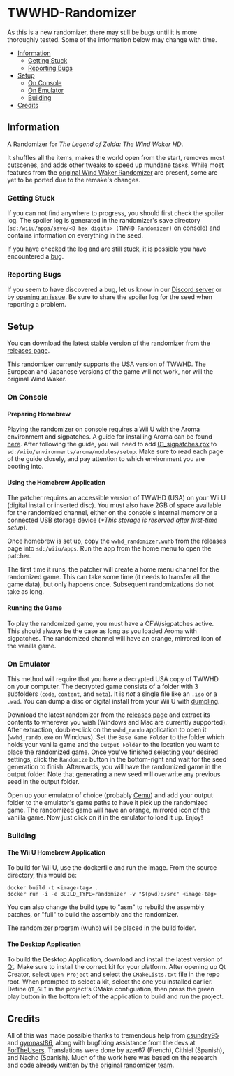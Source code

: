# TWWHD-Randomizer
As this is a new randomizer, there may still be bugs until it is more thoroughly tested. Some of the information below may change with time.

* [Information](#Information)
  * [Getting Stuck](#Getting-Stuck)
  * [Reporting Bugs](#Reporting-Bugs)
* [Setup](#Setup)
  * [On Console](#On-Console)
  * [On Emulator](#On-Emulator)
  * [Building](#Building)
* [Credits](#Credits)

## Information
A Randomizer for *The Legend of Zelda: The Wind Waker HD*.

It shuffles all the items, makes the world open from the start, removes most cutscenes, and adds other tweaks to speed up mundane tasks. While most features from the [original Wind Waker Randomizer](https://github.com/LagoLunatic/wwrando) are present, some are yet to be ported due to the remake's changes.

### Getting Stuck
If you can not find anywhere to progress, you should first check the spoiler log. The spoiler log is generated in the randomizer's save directory (`sd:/wiiu/apps/save/<8 hex digits> (TWWHD Randomizer)` on console) and contains information on everything in the seed.

If you have checked the log and are still stuck, it is possible you have encountered a [bug](#Reporting-Bugs).

### Reporting Bugs
If you seem to have discovered a bug, let us know in our [Discord server](https://discord.gg/wPvdQ2Krrm) or by [opening an issue](https://github.com/SuperDude88/TWWHD-Randomizer/issues). Be sure to share the spoiler log for the seed when reporting a problem.

## Setup
You can download the latest stable version of the randomizer from the [releases page](https://github.com/SuperDude88/TWWHD-Randomizer/releases). 

This randomizer currently supports the USA version of TWWHD. The European and Japanese versions of the game will not work, nor will the original Wind Waker.

### On Console
#### Preparing Homebrew
Playing the randomizer on console requires a Wii U with the Aroma environment and sigpatches. A guide for installing Aroma can be found [here](https://wiiu.hacks.guide). After following the guide, you will need to add [01_sigpatches.rpx](https://github.com/marco-calautti/SigpatchesModuleWiiU/releases) to `sd:/wiiu/environments/aroma/modules/setup`. Make sure to read each page of the guide closely, and pay attention to which environment you are booting into.

#### Using the Homebrew Application
The patcher requires an accessible version of TWWHD (USA) on your Wii U (digital install or inserted disc). You must also have 2GB of space available for the randomized channel, either on the console's internal memory or a connected USB storage device (*\*This storage is reserved after first-time setup*).

Once homebrew is set up, copy the `wwhd_randomizer.wuhb` from the releases page into `sd:/wiiu/apps`. Run the app from the home menu to open the patcher.

The first time it runs, the patcher will create a home menu channel for the randomized game. This can take some time (it needs to transfer all the game data), but only happens once. Subsequent randomizations do not take as long.

#### Running the Game
To play the randomized game, you must have a CFW/sigpatches active. This should always be the case as long as you loaded Aroma with sigpatches. The randomized channel will have an orange, mirrored icon of the vanilla game.

### On Emulator
This method will require that you have a decrypted USA copy of TWWHD on your computer. The decrypted game consists of a folder with 3 subfolders (`code`, `content`, and `meta`). It is *not* a single file like an `.iso` or a `.wad`. You can dump a disc or digital install from your Wii U with [dumpling](https://cemu.cfw.guide/using-dumpling.html).

Download the latest randomizer from the [releases page](https://github.com/SuperDude88/TWWHD-Randomizer/releases) and extract its contents to wherever you wish (Windows and Mac are currently supported). After extraction, double-click on the `wwhd_rando` application to open it (`wwhd_rando.exe` on Windows). Set the `Base Game Folder` to the folder which holds your vanilla game and the `Output Folder` to the location you want to place the randomized game. Once you've finished selecting your desired settings, click the `Randomize` button in the bottom-right and wait for the seed generation to finish. Afterwards, you will have the randomized game in the output folder. Note that generating a new seed will overwrite any previous seed in the output folder.

Open up your emulator of choice (probably [Cemu](https://github.com/cemu-project/Cemu)) and add your output folder to the emulator's game paths to have it pick up the randomized game. The randomized game will have an orange, mirrored icon of the vanilla game. Now just click on it in the emulator to load it up. Enjoy!

### Building
#### The Wii U Homebrew Application
To build for Wii U, use the dockerfile and run the image.
From the source directory, this would be:

```
docker build -t <image-tag> .
docker run -i -e BUILD_TYPE=randomizer -v "$(pwd):/src" <image-tag>
```

You can also change the build type to "asm" to rebuild the assembly patches, or "full" to build the assembly and the randomizer.

The randomizer program (wuhb) will be placed in the build folder.

#### The Desktop Application
To build the Desktop Application, download and install the latest version of [Qt](https://www.qt.io/download-qt-installer-oss). Make sure to install the correct kit for your platform. After opening up Qt Creator, select `Open Project` and select the `CMakeLists.txt` file in the repo root. When prompted to select a kit, select the one you installed earlier. Define `QT_GUI` in the project's CMake configuation, then press the green play button in the bottom left of the application to build and run the project.

## Credits
All of this was made possible thanks to tremendous help from [csunday95](https://github.com/csunday95) and [gymnast86](https://github.com/gymnast86), along with bugfixing assistance from the devs at [ForTheUsers](https://fortheusers.org/). Translations were done by azer67 (French), Cithiel (Spanish), and Nacho (Spanish). Much of the work here was based on the research and code already written by the [original randomizer team](https://github.com/LagoLunatic/wwrando#credits).
